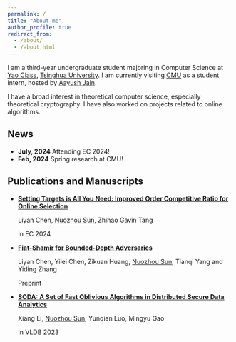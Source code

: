 ```yaml
---
permalink: /
title: "About me"
author_profile: true
redirect_from: 
  - /about/
  - /about.html
---
```


I am a third-year undergraduate student majoring in Computer Science at [Yao Class](https://iiis.tsinghua.edu.cn/en/), [Tsinghua University](https://www.tsinghua.edu.cn/en/). I am currently visiting [CMU](https://www.cmu.edu/) as a student intern, hosted by [Aayush Jain](https://sites.google.com/view/aayushjain/home).

I have a broad interest in theoretical computer science, especially theoretical cryptography. I have also worked on projects related to online algorithms.

## News

- **July, 2024** Attending EC 2024!
- **Feb, 2024** Spring research at CMU!

## Publications and Manuscripts

- **[Setting Targets is All You Need: Improved Order Competitive Ratio for Online Selection](https://arxiv.org/abs/2406.15192)**

  	Liyan Chen, <ins>Nuozhou Sun</ins>, Zhihao Gavin Tang

  	In EC 2024

- **[Fiat-Shamir for Bounded-Depth Adversaries](https://eprint.iacr.org/2024/256)**
  
	Liyan Chen, Yilei Chen, Zikuan Huang, <ins>Nuozhou Sun</ins>, Tianqi Yang and Yiding Zhang

	Preprint
	
- **[SODA: A Set of Fast Oblivious Algorithms in Distributed Secure Data Analytics](https://www.vldb.org/pvldb/vol16/p1671-li.pdf)**
  
	Xiang Li, <ins>Nuozhou Sun</ins>, Yunqian Luo, Mingyu Gao

	In VLDB 2023

